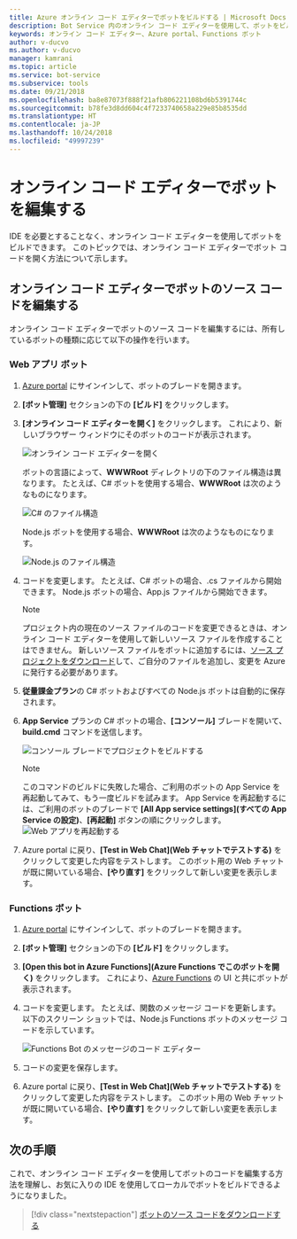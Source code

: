 ```yaml
---
title: Azure オンライン コード エディターでボットをビルドする | Microsoft Docs
description: Bot Service 内のオンライン コード エディターを使用して、ボットをビルドする方法について説明します。
keywords: オンライン コード エディター、Azure portal、Functions ボット
author: v-ducvo
ms.author: v-ducvo
manager: kamrani
ms.topic: article
ms.service: bot-service
ms.subservice: tools
ms.date: 09/21/2018
ms.openlocfilehash: ba8e87073f888f21afb806221108bd6b5391744c
ms.sourcegitcommit: b78fe3d8dd604c4f7233740658a229e85b8535dd
ms.translationtype: HT
ms.contentlocale: ja-JP
ms.lasthandoff: 10/24/2018
ms.locfileid: "49997239"
---
```

# <a name="edit-a-bot-with-online-code-editor"></a>オンライン コード エディターでボットを編集する

IDE を必要とすることなく、オンライン コード エディターを使用してボットをビルドできます。 このトピックでは、オンライン コード エディターでボット コードを開く方法について示します。 

## <a name="edit-bot-source-code-in-online-code-editor"></a>オンライン コード エディターでボットのソース コードを編集する

オンライン コード エディターでボットのソース コードを編集するには、所有しているボットの種類に応じて以下の操作を行います。

### <a name="web-app-bot"></a>Web アプリ ボット
1. [Azure portal](http://portal.azure.com) にサインインして、ボットのブレードを開きます。
2. **[ボット管理]** セクションの下の **[ビルド]** をクリックします。
3. **[オンライン コード エディターを開く]** をクリックします。 これにより、新しいブラウザー ウィンドウにそのボットのコードが表示されます。 

   ![オンライン コード エディターを開く](~/media/azure-bot-build/open-online-code-editor.png)

   ボットの言語によって、**WWWRoot** ディレクトリの下のファイル構造は異なります。 たとえば、C# ボットを使用する場合、**WWWRoot** は次のようなものになります。

   ![C# のファイル構造](~/media/azure-bot-build/cs-wwwroot-structure.png)

   Node.js ボットを使用する場合、**WWWRoot** は次のようなものになります。

   ![Node.js のファイル構造](~/media/azure-bot-build/node-wwwroot-structure.png)

4. コードを変更します。 たとえば、C# ボットの場合、.cs ファイルから開始できます。 Node.js ボットの場合、App.js ファイルから開始できます。

   > [!NOTE]
   > プロジェクト内の現在のソース ファイルのコードを変更できるときは、オンライン コード エディターを使用して新しいソース ファイルを作成することはできません。 新しいソース ファイルをボットに追加するには、[ソース プロジェクトをダウンロード](bot-service-build-download-source-code.md)して、ご自分のファイルを追加し、変更を Azure に発行する必要があります。

5. **従量課金プラン**の C# ボットおよびすべての Node.js ボットは自動的に保存されます。 

6. **App Service** プランの C# ボットの場合、**[コンソール]** ブレードを開いて、**build.cmd** コマンドを送信します。 

   ![コンソール ブレードでプロジェクトをビルドする](~/media/azure-bot-build/cs-console-build-cmd.png)
 
   > [!NOTE]
   > このコマンドのビルドに失敗した場合、ご利用のボットの App Service を再起動してみて、もう一度ビルドを試みます。 App Service を再起動するには、ご利用のボットのブレードで **[All App service settings]\(すべての App Service の設定\)**、**[再起動]** ボタンの順にクリックします。
   > ![Web アプリを再起動する](~/media/azure-bot-build/open-online-code-editor-restart-appservice.png)

7. Azure portal に戻り、**[Test in Web Chat]\(Web チャットでテストする\)** をクリックして変更した内容をテストします。 このボット用の Web チャットが既に開いている場合、**[やり直す]** をクリックして新しい変更を表示します。

### <a name="functions-bot"></a>Functions ボット

1. [Azure portal](http://portal.azure.com) にサインインして、ボットのブレードを開きます。
2. **[ボット管理]** セクションの下の **[ビルド]** をクリックします。
3. **[Open this bot in Azure Functions]\(Azure Functions でこのボットを開く\)** をクリックします。 これにより、<a href="http://go.microsoft.com/fwlink/?linkID=747839" target="_blank">Azure Functions</a> の UI と共にボットが表示されます。 
4. コードを変更します。 たとえば、関数のメッセージ コードを更新します。 以下のスクリーン ショットでは、Node.js Functions ボットのメッセージ コードを示しています。

   ![Functions Bot のメッセージのコード エディター](~/media/azure-bot-build/functions-messages-code.png)

5. コードの変更を保存します。
6. Azure portal に戻り、**[Test in Web Chat]\(Web チャットでテストする\)** をクリックして変更した内容をテストします。 このボット用の Web チャットが既に開いている場合、**[やり直す]** をクリックして新しい変更を表示します。

## <a name="next-steps"></a>次の手順
これで、オンライン コード エディターを使用してボットのコードを編集する方法を理解し、お気に入りの IDE を使用してローカルでボットをビルドできるようになりました。

> [!div class="nextstepaction"]
> [ボットのソース コードをダウンロードする](bot-service-build-download-source-code.md)
